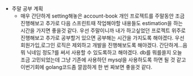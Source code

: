 - 주말 공부 계획
  - 매우 간단하게 setting해놓은 account-book 개인 프로젝트를 주말동안 조금 진행해보고 추가로 다음 스프린트때 작업해야할 내용들도 estimation을 하는 시간을 가지면 좋을것 같다. 우선 주말이니까 내가 하고싶었던 프로젝트 위주로 진행해보고 추가로 공부할거 있으면 공부해는 시간을 가지도록 해야겠다. 우선 회원가입,로그인 로직은 제외하고 개발을 진행해보도록 해야겠다. 간단하게...음 뭐 닉네임 정도?를 써서 사용할 수 있도록하고 해야겠다. db를 뭐를쓸지 오늘 조금 고민되었는데 그냥 기존에 사용하던 mysql을 사용하도록 하면 될 것 같고 이번기회에 golang코드좀 깔끔하게 한 번 짜보면 좋을것 같다.

